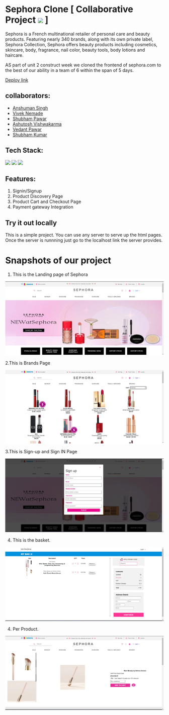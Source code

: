 # Sephora Clone [ Collaborative Project <img width="30px" margin-bottom="-10px" src="https://cdn-icons-png.flaticon.com/512/6213/6213303.png"/> ]


Sephora is a French multinational retailer of personal care and beauty products. Featuring nearly 340 brands, along with its own private label, Sephora Collection, Sephora offers beauty products including cosmetics, skincare, body, fragrance, nail color, beauty tools, body lotions and haircare. 

AS part of unit 2 construct week we cloned the frontend of sephora.com to the best of our ability in a team of 6 within the span of 5 days.

[Deploy link](https://tourmaline-taiyaki-83e0f5.netlify.app/index.html)

## collaborators:
- [Anshuman Singh](https://github.com/asr0212)
- [Vivek Nemade](https://github.com/VivekN11)
- [Shubham Pawar](https://github.com/shubhampawar0901)
- [Ashutosh Vishwakarma](https://github.com/ashutoshvish07)
- [Vedant Pawar](https://github.com/vedantpawar18)
- [Shubham Kumar](https://github.com/alluShubham)


## Tech Stack:

<p>
   <img src="https://img.icons8.com/color/64/000000/javascript.png"/>
   <img src="https://img.icons8.com/color/64/000000/html-5.png"/>
   <img src="https://img.icons8.com/color/64/000000/css3.png" />
   
</p>

## Features:
1. Signin/Signup
2. Product Discovery Page
3. Product Cart and Checkout Page
4. Payment gateway Integration 

## Try it out locally
This is a simple project. You can use any server to serve up the html pages. Once the server is runnning just go to the localhost link the server provides.

<h1>Snapshots of our project</h1>

1. This is the Landing page of Sephora

![image](homepage.jpg)

2.This is Brands Page

![image](products.jpg)

3.This is Sign-up and Sign IN Page

![image](signup.jpg)

4. This is the basket.

![image](basket.jpg)

4. Per Product.

![image](single.jpg)
